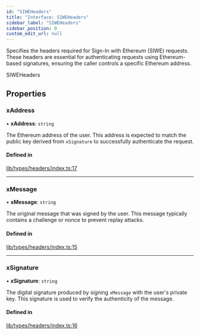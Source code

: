 ```yaml
---
id: "SIWEHeaders"
title: "Interface: SIWEHeaders"
sidebar_label: "SIWEHeaders"
sidebar_position: 0
custom_edit_url: null
---
```


Specifies the headers required for Sign-In with Ethereum (SIWE) requests.
These headers are essential for authenticating requests using Ethereum-based signatures,
ensuring the caller controls a specific Ethereum address.

 SIWEHeaders

## Properties

### xAddress

• **xAddress**: `string`

The Ethereum address of the user. This address is expected to match the
                              public key derived from `xSignature` to successfully authenticate the request.

#### Defined in

[lib/types/headers/index.ts:17](https://github.com/JustaName-id/JustaName-sdk/blob/4ff9084/packages/@justaname.id/sdk/src/lib/types/headers/index.ts#L17)

___

### xMessage

• **xMessage**: `string`

The original message that was signed by the user. This message typically
                              contains a challenge or nonce to prevent replay attacks.

#### Defined in

[lib/types/headers/index.ts:15](https://github.com/JustaName-id/JustaName-sdk/blob/4ff9084/packages/@justaname.id/sdk/src/lib/types/headers/index.ts#L15)

___

### xSignature

• **xSignature**: `string`

The digital signature produced by signing `xMessage` with the user's
                                private key. This signature is used to verify the authenticity of the message.

#### Defined in

[lib/types/headers/index.ts:16](https://github.com/JustaName-id/JustaName-sdk/blob/4ff9084/packages/@justaname.id/sdk/src/lib/types/headers/index.ts#L16)
